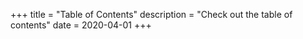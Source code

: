 +++
title = "Table of Contents"
description = "Check out the table of contents"
date = 2020-04-01
+++
